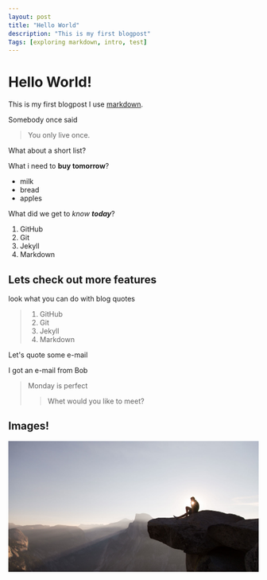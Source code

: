 ```yaml
---
layout: post
title: "Hello World"
description: "This is my first blogpost"
Tags: [exploring markdown, intro, test]
---
```


# Hello World!

 This is my first blogpost
 I use [markdown](http://markdown.de).

 Somebody once said

> You only live once.

What about a short list?

What i need to **buy tomorrow**?

- milk
- bread
- apples

What did we get to *know* ***today***?

1. GitHub
2. Git
3. Jekyll
4. Markdown

## Lets check out more features

look what you can do with blog quotes

> 1. GitHub
> 2. Git
> 3. Jekyll
> 4. Markdown

Let's quote some e-mail

I got an e-mail from Bob

> Monday is perfect
>
> > Whet would you like to meet?

## Images!

![Adventure](../img/Zufriedenheit.jpg)
